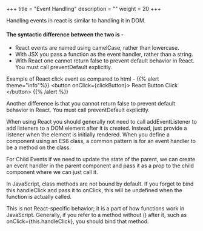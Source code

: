 +++
title = "Event Handling"
description = ""
weight = 20
+++

Handling events in react is similar to handling it in DOM.

#### The syntactic difference between the two is - 
<ul>
  <li>React events are named using camelCase, rather than lowercase.</li>
  <li>With JSX you pass a function as the event handler, rather than a string.</li>
  <li>With React one cannot return false to prevent default behavior in React. You must call preventDefault explicitly.</li>
</ul>



Example of React click event as compared to html -
{{% alert theme="info"%}}
\<button onClick={clickButton}>
React Button Click
\</button>
{{% /alert %}}


Another difference is that you cannot return false to prevent default behavior in React. You must call preventDefault explicitly.

When using React you should generally not need to call addEventListener to add listeners to a DOM element after it is created. Instead, just provide a listener when the element is initially rendered.
When you define a component using an ES6 class, a common pattern is for an event handler to be a method on the class.

For Child Events if we need to update the state of the parent, we can create an event handler in the parent component and pass it as a prop to the child component where we can just call it.

In JavaScript, class methods are not bound by default. If you forget to bind this.handleClick and pass it to onClick, this will be undefined when the function is actually called.

This is not React-specific behavior; it is a part of how functions work in JavaScript. Generally, if you refer to a method without () after it, such as onClick={this.handleClick}, you should bind that method.